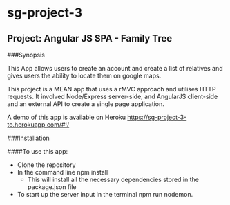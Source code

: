 # sg-project-3

## Project: Angular JS SPA - Family Tree

###Synopsis

This App allows users to create an account and create a list of relatives and gives users the ability to locate them on google maps.

This project is a MEAN app that uses a rMVC approach and utilises HTTP requests. It involved Node/Express server-side, and AngularJS client-side and an external API to create a single page application.

A demo of this app is available on Heroku https://sg-project-3-to.herokuapp.com/#!/

###Installation

####To use this app:

* Clone the repository
* In the command line npm install
    * This will install all the necessary dependencies stored in the package.json file
* To start up the server input in the terminal npm run nodemon.
